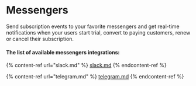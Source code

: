 # Messengers

Send subscription events to your favorite messengers and get real-time notifications when your users start trial, convert to paying customers, renew or cancel their subscription.

#### The list of available messengers integrations:

{% content-ref url="slack.md" %}
[slack.md](slack.md)
{% endcontent-ref %}

{% content-ref url="telegram.md" %}
[telegram.md](telegram.md)
{% endcontent-ref %}
